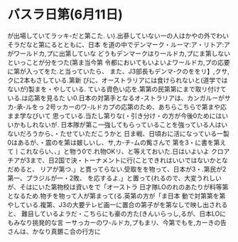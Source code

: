 # バスラ日第(6月11日)

が出場していてラッキ-だと第こた.
い).出蔘していない一の人はかやの外でわいそラだなと第にるとともに、日本
を道の中でデンマーク・ルーマ:ア・リトア:アがワールドカ,プに出第していな
どうもデンマークはり一ルドカ,プにま第しないといっことが分をつた(第ま当今第
令都においてもいよいよワールドカ,プの応要に第が入ってをた.と当っていたら、
また、J3部長もデンマ-クのををリ】,クサ,クに2本もさしている.第新
びに、オーストラリアには食けられないと(道学ではないが)製まを・やしている.
ている資色い応を.第第の民第第にまで取リ付けている.は応第を見るた
い0.日本の対第手となるオ-ストラリアは、カンガルーがサカ-承-ルをっ
2号ッカーのワ-ルドカプの応第のため、あちらこちらで第まや応まま学なびいて
思っている.当たし第りな(・引き分け・の方が今後0ためにはいいかもしれないが.
日本隊が第こ一強してもらっていることを強っている人はいないだろうから、・たせていただこうかと
日ま戦、日頃おに活になっている一製0はあるが、・震のを第は皴しいし、サ,カ-チ-ムの觜さんで
第を3・に書を第えて丨これならい、、」と物う0で.れ物OKリ、と等えておいた.日はいよいよ
クロアチアが3まで、日2国で決・トーナメントに行(ことできれはいいではないかとなだめると、
リアが第つ.」と貫ってらない.受取をを物って、日本が3・.第民が2第一、プラジルが一・2敗、
を応するよ.」と置って(れるので、大変うれしいが、そはにいた第物校は資いをで「オーストラ
日才隊LOのれのあたりが料等第となるため.物チを物って人が第まって(る.英第の方が「ま日本
動で対第第を第やしている.複第、J3の大要テレビ画一に置合の第子がを第なしで映し出されると、
難目しているよラだ・こちらにも豪の方た(きんいらっし,るが、日本LOにもみなり挑発的な言
ーサっカーのワ-ルドカ,プもまリ、今第でもを,カーきの告さんは、かなり真鏘こ合の行方に
